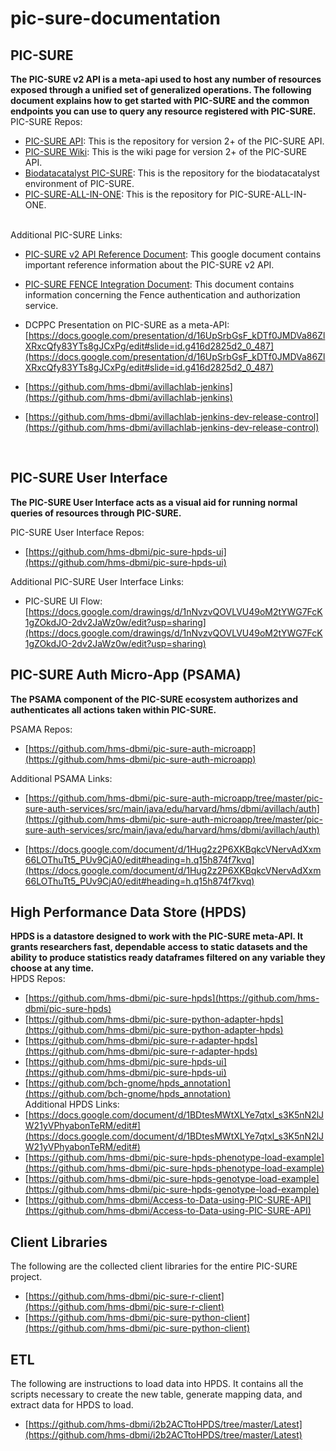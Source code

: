 # pic-sure-documentation
## PIC-SURE
**The PIC-SURE v2 API is a meta-api used to host any number of resources exposed through a unified set of generalized operations. The following document explains how to get started with PIC-SURE and the common endpoints you can use to query any resource registered with PIC-SURE.**  
PIC-SURE Repos:
- [PIC-SURE API](https://github.com/hms-dbmi/pic-sure): This is the repository for version 2+ of the PIC-SURE API.
- [PIC-SURE Wiki](https://github.com/hms-dbmi/pic-sure/wiki): This is the wiki page for version 2+ of the PIC-SURE API.
- [Biodatacatalyst PIC-SURE](https://github.com/hms-dbmi/biodatacatalyst-pic-sure): This is the repository for the biodatacatalyst environment of PIC-SURE.
- [PIC-SURE-ALL-IN-ONE](https://github.com/hms-dbmi/pic-sure-all-in-one): This is the repository for PIC-SURE-ALL-IN-ONE. 

<br>
Additional PIC-SURE Links: </br>

- [PIC-SURE v2 API Reference Document](https://docs.google.com/document/d/1xVXRYJ1mpoaoiOxyZ8xZ56J_ZUn86hsfrh-ycoZfPRo/edit#heading=h.lypfpc292myo): This google document contains important reference information about the PIC-SURE v2 API.

- [PIC-SURE FENCE Integration Document](https://docs.google.com/document/d/14XGD-0lZUdnCVPzuep35U5GRElIlx3MqeMHfqGYbigU): This document contains information concerning the Fence authentication and authorization service.

- DCPPC Presentation on PIC-SURE as a meta-API:[https://docs.google.com/presentation/d/16UpSrbGsF_kDTf0JMDVa86ZlXRxcQfy83YTs8gJCxPg/edit#slide=id.g416d2825d2_0_487](https://docs.google.com/presentation/d/16UpSrbGsF_kDTf0JMDVa86ZlXRxcQfy83YTs8gJCxPg/edit#slide=id.g416d2825d2_0_487)

- [https://github.com/hms-dbmi/avillachlab-jenkins](https://github.com/hms-dbmi/avillachlab-jenkins)

- [https://github.com/hms-dbmi/avillachlab-jenkins-dev-release-control](https://github.com/hms-dbmi/avillachlab-jenkins-dev-release-control)

</br>

## PIC-SURE User Interface
**The PIC-SURE User Interface acts as a visual aid for running normal queries of resources through PIC-SURE.**  

PIC-SURE User Interface Repos:
- [https://github.com/hms-dbmi/pic-sure-hpds-ui](https://github.com/hms-dbmi/pic-sure-hpds-ui)

Additional PIC-SURE User Interface Links:
- PIC-SURE UI Flow:[https://docs.google.com/drawings/d/1nNvzvQOVLVU49oM2tYWG7FcK1gZOkdJO-2dv2JaWz0w/edit?usp=sharing](https://docs.google.com/drawings/d/1nNvzvQOVLVU49oM2tYWG7FcK1gZOkdJO-2dv2JaWz0w/edit?usp=sharing)

## PIC-SURE Auth Micro-App (PSAMA)

**The PSAMA component of the PIC-SURE ecosystem authorizes and authenticates all actions taken within PIC-SURE.**  

PSAMA Repos:
- [https://github.com/hms-dbmi/pic-sure-auth-microapp](https://github.com/hms-dbmi/pic-sure-auth-microapp)

Additional PSAMA Links:
- [https://github.com/hms-dbmi/pic-sure-auth-microapp/tree/master/pic-sure-auth-services/src/main/java/edu/harvard/hms/dbmi/avillach/auth](https://github.com/hms-dbmi/pic-sure-auth-microapp/tree/master/pic-sure-auth-services/src/main/java/edu/harvard/hms/dbmi/avillach/auth)

- [https://docs.google.com/document/d/1Hug2z2P6XKBqkcVNervAdXxm66LOThuTt5_PUv9CjA0/edit#heading=h.q15h874f7kvq](https://docs.google.com/document/d/1Hug2z2P6XKBqkcVNervAdXxm66LOThuTt5_PUv9CjA0/edit#heading=h.q15h874f7kvq)


## High Performance Data Store (HPDS)

**HPDS is a datastore designed to work with the PIC-SURE meta-API. It grants researchers fast, dependable access to static datasets and the ability to produce statistics ready dataframes filtered on any variable they choose at any time.**  
HPDS Repos:
- [https://github.com/hms-dbmi/pic-sure-hpds](https://github.com/hms-dbmi/pic-sure-hpds)
- [https://github.com/hms-dbmi/pic-sure-python-adapter-hpds](https://github.com/hms-dbmi/pic-sure-python-adapter-hpds)
- [https://github.com/hms-dbmi/pic-sure-r-adapter-hpds](https://github.com/hms-dbmi/pic-sure-r-adapter-hpds)
- [https://github.com/hms-dbmi/pic-sure-hpds-ui](https://github.com/hms-dbmi/pic-sure-hpds-ui)
- [https://github.com/bch-gnome/hpds_annotation](https://github.com/bch-gnome/hpds_annotation) </br>
Additional HPDS Links:
- [https://docs.google.com/document/d/1BDtesMWtXLYe7qtxl_s3K5nN2lJW21yVPhyabonTeRM/edit#](https://docs.google.com/document/d/1BDtesMWtXLYe7qtxl_s3K5nN2lJW21yVPhyabonTeRM/edit#)
- [https://github.com/hms-dbmi/pic-sure-hpds-phenotype-load-example](https://github.com/hms-dbmi/pic-sure-hpds-phenotype-load-example)
- [https://github.com/hms-dbmi/pic-sure-hpds-genotype-load-example](https://github.com/hms-dbmi/pic-sure-hpds-genotype-load-example)
- [https://github.com/hms-dbmi/Access-to-Data-using-PIC-SURE-API](https://github.com/hms-dbmi/Access-to-Data-using-PIC-SURE-API)

## Client Libraries
The following are the collected client libraries for the entire PIC-SURE project.

- [https://github.com/hms-dbmi/pic-sure-r-client](https://github.com/hms-dbmi/pic-sure-r-client)
- [https://github.com/hms-dbmi/pic-sure-python-client](https://github.com/hms-dbmi/pic-sure-python-client)

## ETL 
The following are instructions to load data into HPDS. It contains all the scripts necessary to create the new table, generate mapping data, and extract  data for HPDS to load.

- [https://github.com/hms-dbmi/i2b2ACTtoHPDS/tree/master/Latest](https://github.com/hms-dbmi/i2b2ACTtoHPDS/tree/master/Latest)
